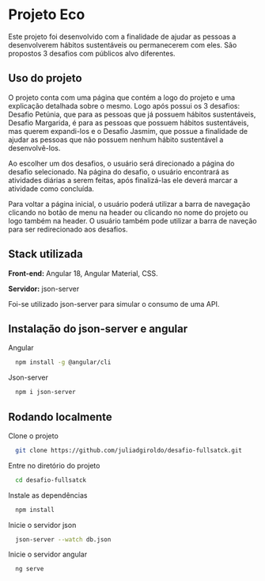 # Projeto Eco

Este projeto foi desenvolvido com a finalidade de ajudar as pessoas a desenvolverem hábitos sustentáveis ou permanecerem com eles. São propostos 3 desafios com públicos alvo diferentes.

## Uso do projeto

O projeto conta com uma página que contém a logo do projeto e uma explicação detalhada sobre o mesmo. Logo após possui os 3 desafios: Desafio Petúnia, que para as pessoas que já possuem hábitos sustentáveis, Desafio Margarida, é para as pessoas que possuem hábitos sustentáveis, mas querem expandi-los e o Desafio Jasmim, que possue a finalidade de ajudar as pessoas que não possuem nenhum hábito sustentável a desenvolvê-los.

Ao escolher um dos desafios, o usuário será direcionado a página do desafio selecionado. Na página do desafio, o usuário encontrará as atividades diárias a serem feitas, após finalizá-las ele deverá marcar a atividade como concluída.

Para voltar a página inicial, o usuário poderá utilizar a barra de navegação clicando no botão de menu na header ou clicando no nome do projeto ou logo também na header. O usuário também pode utilizar a barra de naveção para ser redirecionado aos desafios.

## Stack utilizada

**Front-end:** Angular 18, Angular Material, CSS.

**Servidor:** json-server

Foi-se utilizado json-server para simular o consumo de uma API.


## Instalação do json-server e angular 

Angular 

```bash
  npm install -g @angular/cli
```

Json-server

```bash
  npm i json-server
```

## Rodando localmente

Clone o projeto

```bash
  git clone https://github.com/juliadgiroldo/desafio-fullsatck.git
```

Entre no diretório do projeto

```bash
  cd desafio-fullsatck
```

Instale as dependências

```bash
  npm install
```

Inicie o servidor json

```bash
  json-server --watch db.json
```

Inicie o servidor angular

```bash
  ng serve
```
